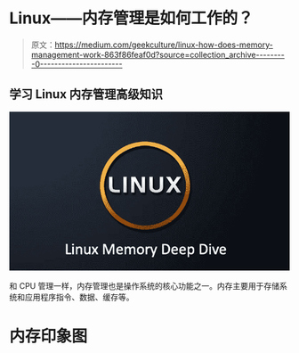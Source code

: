 # Linux——内存管理是如何工作的？

> 原文：<https://medium.com/geekculture/linux-how-does-memory-management-work-863f86feaf0d?source=collection_archive---------0----------------------->

## 学习 Linux 内存管理高级知识

![](img/2ba34971b885447ff6d0c180ce832076.png)

和 CPU 管理一样，内存管理也是操作系统的核心功能之一。内存主要用于存储系统和应用程序指令、数据、缓存等。

# 内存印象图